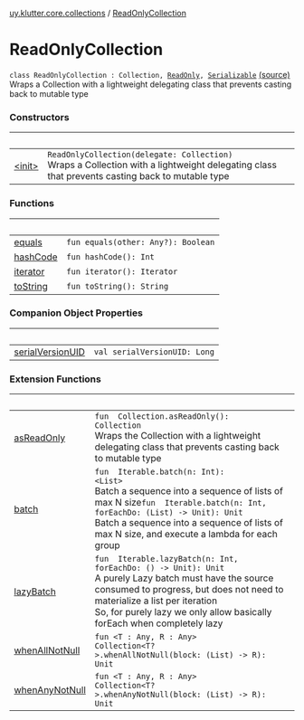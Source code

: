 [uy.klutter.core.collections](../index.md) / [ReadOnlyCollection](.)


# ReadOnlyCollection
<code>class ReadOnlyCollection<T> : Collection<T>, [ReadOnly](../-read-only.md), [Serializable](http://docs.oracle.com/javase/6/docs/api/java/io/Serializable.html)</code> [(source)](https://github.com/kohesive/klutter/blob/master/core-jdk6/src/main/kotlin/uy/klutter/core/common/Immutable.kt#L34)<br/>
Wraps a Collection with a lightweight delegating class that prevents casting back to mutable type



### Constructors

|&nbsp;|&nbsp;|
|---|---|
| [&lt;init&gt;](-init-.md) | <code>ReadOnlyCollection(delegate: Collection<T>)</code><br/>Wraps a Collection with a lightweight delegating class that prevents casting back to mutable type |

### Functions

|&nbsp;|&nbsp;|
|---|---|
| [equals](equals.md) | <code>fun equals(other: Any?): Boolean</code><br/> |
| [hashCode](hash-code.md) | <code>fun hashCode(): Int</code><br/> |
| [iterator](iterator.md) | <code>fun iterator(): Iterator<T></code><br/> |
| [toString](to-string.md) | <code>fun toString(): String</code><br/> |

### Companion Object Properties

|&nbsp;|&nbsp;|
|---|---|
| [serialVersionUID](serial-version-u-i-d.md) | <code>val serialVersionUID: Long</code><br/> |

### Extension Functions

|&nbsp;|&nbsp;|
|---|---|
| [asReadOnly](../kotlin.collections.-collection/as-read-only.md) | <code>fun <T> Collection<T>.asReadOnly(): Collection<T></code><br/>Wraps the Collection with a lightweight delegating class that prevents casting back to mutable type |
| [batch](../kotlin.collections.-iterable/batch.md) | <code>fun <T> Iterable<T>.batch(n: Int): <ERROR CLASS><List<T>></code><br/>Batch a sequence into a sequence of lists of max N size<code>fun <T> Iterable<T>.batch(n: Int, forEachDo: (List<T>) -> Unit): Unit</code><br/>Batch a sequence into a sequence of lists of max N size, and execute a lambda for each group |
| [lazyBatch](../kotlin.collections.-iterable/lazy-batch.md) | <code>fun <T> Iterable<T>.lazyBatch(n: Int, forEachDo: (<ERROR CLASS><T>) -> Unit): Unit</code><br/>A purely Lazy batch must have the source consumed to progress, but does not need to materialize a list per iteration<br/>So, for purely lazy we only allow basically forEach when completely lazy |
| [whenAllNotNull](../../uy.klutter.core.common/kotlin.collections.-collection/when-all-not-null.md) | <code>fun <T : Any, R : Any> Collection<T?>.whenAllNotNull(block: (List<T>) -> R): Unit</code><br/> |
| [whenAnyNotNull](../../uy.klutter.core.common/kotlin.collections.-collection/when-any-not-null.md) | <code>fun <T : Any, R : Any> Collection<T?>.whenAnyNotNull(block: (List<T>) -> R): Unit</code><br/> |
